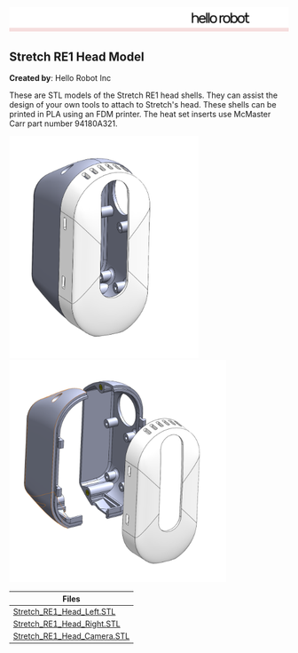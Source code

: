 ![image](images/HelloRobotLogoBar.png)

## Stretch RE1 Head Model

**Created by**: Hello Robot Inc

These are STL models of the Stretch RE1 head shells. They can assist the design of your own tools to attach to Stretch's head. These shells can be printed in PLA using an FDM printer. The heat set inserts use McMaster Carr part number 94180A321.

<img src="images/stretch_head_A.PNG" alt="image" height="400" />
<img src="images/stretch_head_B.PNG" alt="image" height="400" />

| Files                                                        |
| ------------------------------------------------------------ |
| [Stretch_RE1_Head_Left.STL](CAD/Stretch_RE1_Head_Left.STL)   |
| [Stretch_RE1_Head_Right.STL](CAD/Stretch_RE1_Head_Right.STL) |
| [Stretch_RE1_Head_Camera.STL](CAD/Stretch_RE1_Head_Camera.STL) |
